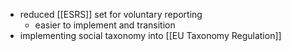 - reduced [[ESRS]] set for voluntary reporting
	- easier to implement and transition
- implementing social taxonomy into [[EU Taxonomy Regulation]]